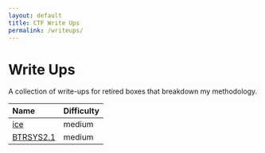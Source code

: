 ```yaml
---
layout: default
title: CTF Write Ups
permalink: /writeups/
---
```


# Write Ups

A collection of write-ups for retired boxes that breakdown my methodology. 

| Name                                            | Difficulty |
|:------------------------------------------------|:-----------|
| [ice](/writeups/2021-5-25-ice.md)               | medium     |
| [BTRSYS2.1](/writeups/2021-10-11-btrsys2.1.md)  | medium     |
     
